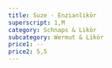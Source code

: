 ```yaml
---
title: Suze - Enzianlikör
superscript: 1,M
category: Schnaps & Likör
subcategory: Wermut & Likör
price1: --
price2: 5,5
---
```

